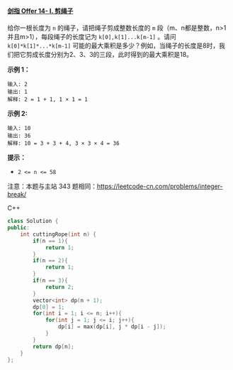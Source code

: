 #### [剑指 Offer 14- I. 剪绳子](https://leetcode-cn.com/problems/jian-sheng-zi-lcof/)

给你一根长度为 `n` 的绳子，请把绳子剪成整数长度的 `m` 段（m、n都是整数，n>1并且m>1），每段绳子的长度记为 `k[0],k[1]...k[m-1]` 。请问 `k[0]*k[1]*...*k[m-1]` 可能的最大乘积是多少？例如，当绳子的长度是8时，我们把它剪成长度分别为2、3、3的三段，此时得到的最大乘积是18。

**示例 1：**

```
输入: 2
输出: 1
解释: 2 = 1 + 1, 1 × 1 = 1
```

**示例 2:**

```
输入: 10
输出: 36
解释: 10 = 3 + 3 + 4, 3 × 3 × 4 = 36
```

**提示：**

- `2 <= n <= 58`

注意：本题与主站 343 题相同：https://leetcode-cn.com/problems/integer-break/



C++

```c++
class Solution {
public:
    int cuttingRope(int n) {
        if(n == 1){
            return 1;
        }
        if(n == 2){
            return 1;
        }
        if(n == 3){
            return 2;
        }
        vector<int> dp(n + 1);
        dp[0] = 1;
        for(int i = 1; i <= n; i++){
            for(int j = 1; j <= i; j++){
                dp[i] = max(dp[i], j * dp[i - j]);
            }
        }
        return dp[n];
    }
};
```

